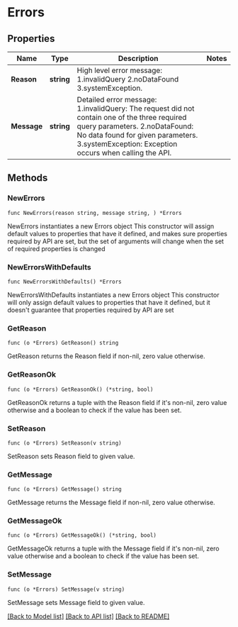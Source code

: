 # Errors

## Properties

Name | Type | Description | Notes
------------ | ------------- | ------------- | -------------
**Reason** | **string** | High level error message:   1.invalidQuery   2.noDataFound   3.systemException. | 
**Message** | **string** | Detailed error message:   1.invalidQuery: The request did not contain one of the three required query parameters.   2.noDataFound: No data found for given parameters.   3.systemException: Exception occurs when calling the API. | 

## Methods

### NewErrors

`func NewErrors(reason string, message string, ) *Errors`

NewErrors instantiates a new Errors object
This constructor will assign default values to properties that have it defined,
and makes sure properties required by API are set, but the set of arguments
will change when the set of required properties is changed

### NewErrorsWithDefaults

`func NewErrorsWithDefaults() *Errors`

NewErrorsWithDefaults instantiates a new Errors object
This constructor will only assign default values to properties that have it defined,
but it doesn't guarantee that properties required by API are set

### GetReason

`func (o *Errors) GetReason() string`

GetReason returns the Reason field if non-nil, zero value otherwise.

### GetReasonOk

`func (o *Errors) GetReasonOk() (*string, bool)`

GetReasonOk returns a tuple with the Reason field if it's non-nil, zero value otherwise
and a boolean to check if the value has been set.

### SetReason

`func (o *Errors) SetReason(v string)`

SetReason sets Reason field to given value.


### GetMessage

`func (o *Errors) GetMessage() string`

GetMessage returns the Message field if non-nil, zero value otherwise.

### GetMessageOk

`func (o *Errors) GetMessageOk() (*string, bool)`

GetMessageOk returns a tuple with the Message field if it's non-nil, zero value otherwise
and a boolean to check if the value has been set.

### SetMessage

`func (o *Errors) SetMessage(v string)`

SetMessage sets Message field to given value.



[[Back to Model list]](../README.md#documentation-for-models) [[Back to API list]](../README.md#documentation-for-api-endpoints) [[Back to README]](../README.md)


